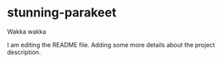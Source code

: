 # stunning-parakeet
Wakka wakka

I am editing the README file. Adding some more details about the project description.
